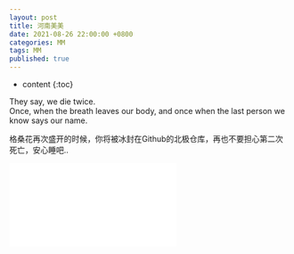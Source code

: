 ```yaml
---
layout: post
title: 河南美美
date: 2021-08-26 22:00:00 +0800
categories: MM
tags: MM
published: true
---
```


* content
{:toc}

They say, we die twice.<br>
Once, when the breath leaves our body, and once when the last person we know says our name.

格桑花再次盛开的时候，你将被冰封在Github的北极仓库，再也不要担心第二次死亡，安心睡吧..

<iframe src="//player.bilibili.com/player.html?aid=847524373&bvid=BV1CL4y1a7nd&cid=395011538&page=1" scrolling="no" border="0" frameborder="no" framespacing="0" allowfullscreen="true" allow="autoplay"> </iframe>
